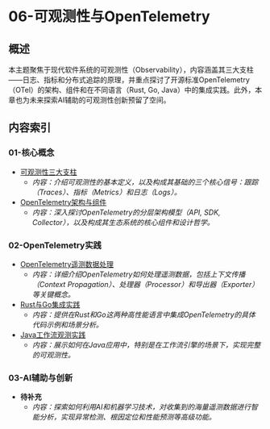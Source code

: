 # 06-可观测性与OpenTelemetry

## 概述

本主题聚焦于现代软件系统的可观测性（Observability），内容涵盖其三大支柱——日志、指标和分布式追踪的原理，并重点探讨了开源标准OpenTelemetry（OTel）的架构、组件和在不同语言（Rust, Go, Java）中的集成实践。此外，本章也为未来探索AI辅助的可观测性创新预留了空间。

## 内容索引

### 01-核心概念

- [可观测性三大支柱](./01-核心概念/01-可观测性三大支柱.md)
  - *内容：介绍可观测性的基本定义，以及构成其基础的三个核心信号：跟踪（Traces）、指标（Metrics）和日志（Logs）。*
- [OpenTelemetry架构与组件](./01-核心概念/02-OpenTelemetry架构与组件.md)
  - *内容：深入探讨OpenTelemetry的分层架构模型（API, SDK, Collector），以及构成其生态系统的核心组件和设计哲学。*

### 02-OpenTelemetry实践

- [OpenTelemetry遥测数据处理](./02-OpenTelemetry实践/01-OpenTelemetry遥测数据处理.md)
  - *内容：详细介绍OpenTelemetry如何处理遥测数据，包括上下文传播（Context Propagation）、处理器（Processor）和导出器（Exporter）等关键概念。*
- [Rust与Go集成实践](./02-OpenTelemetry实践/02-Rust与Go集成实践.md)
  - *内容：提供在Rust和Go这两种高性能语言中集成OpenTelemetry的具体代码示例和场景分析。*
- [Java工作流观测实践](./02-OpenTelemetry实践/03-Java工作流观测实践.md)
  - *内容：展示如何在Java应用中，特别是在工作流引擎的场景下，实现完整的可观测性。*

### 03-AI辅助与创新

- **待补充**
  - *内容：探索如何利用AI和机器学习技术，对收集到的海量遥测数据进行智能分析，实现异常检测、根因定位和性能预测等高级功能。*
